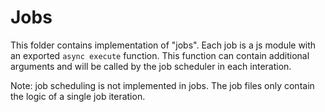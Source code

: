 # Jobs

This folder contains implementation of "jobs". Each job is a js module with an exported `async execute` function. This function can contain additional arguments and will be called by the job scheduler in each interation.

Note: job scheduling is not implemented in jobs. The job files only contain the logic of a single job iteration.
